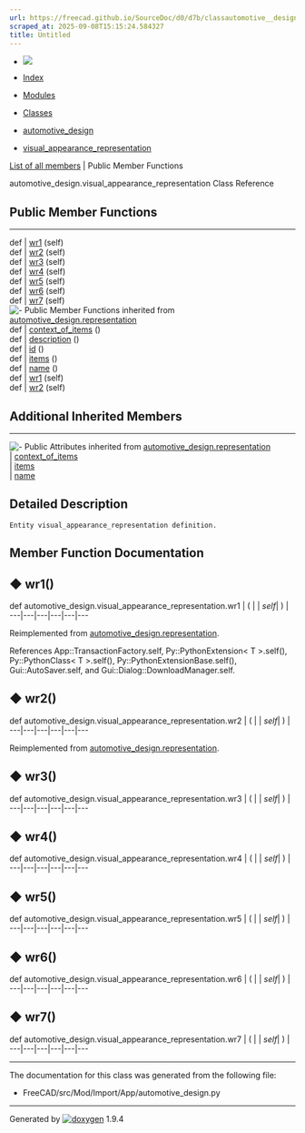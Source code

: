 ```yaml
---
url: https://freecad.github.io/SourceDoc/d0/d7b/classautomotive__design_1_1visual__appearance__representation.html
scraped_at: 2025-09-08T15:15:24.584327
title: Untitled
---
```


  * [ ![](https://www.freecad.org/svg/logo-freecad.svg) ](https://freecadweb.org "FreeCAD")
  * [Index](../../index.html "Index")
  * [Modules](../../modules.html "Modules list")
  * [Classes](../../annotated.html "Annotated list")

  * [automotive_design](../../d4/ddf/namespaceautomotive__design.html)
  * [visual_appearance_representation](../../d0/d7b/classautomotive__design_1_1visual__appearance__representation.html)

[List of all members](../../df/d04/classautomotive__design_1_1visual__appearance__representation-members.html) | Public Member Functions

automotive_design.visual_appearance_representation Class Reference

##  Public Member Functions  
  
---  
def | [wr1](../../d0/d7b/classautomotive__design_1_1visual__appearance__representation.html#a268937af6383c1eb1da4bbf6ac41b611) (self)  
def | [wr2](../../d0/d7b/classautomotive__design_1_1visual__appearance__representation.html#ac12546ed501e59e6178a44eb5eb35cb1) (self)  
def | [wr3](../../d0/d7b/classautomotive__design_1_1visual__appearance__representation.html#a864189f3a6c4ff0125637125adc0fa2e) (self)  
def | [wr4](../../d0/d7b/classautomotive__design_1_1visual__appearance__representation.html#ac175906d3d54651680f22fe976e4bee5) (self)  
def | [wr5](../../d0/d7b/classautomotive__design_1_1visual__appearance__representation.html#a505e6ab0f7ec0f97cc48918133c756af) (self)  
def | [wr6](../../d0/d7b/classautomotive__design_1_1visual__appearance__representation.html#a29e11ef9961b98c7cc6c4462735e6a00) (self)  
def | [wr7](../../d0/d7b/classautomotive__design_1_1visual__appearance__representation.html#a507d91015d087b9ddc9435e8b4c2b41a) (self)  
![-](../../closed.png) Public Member Functions inherited from
[automotive_design.representation](../../d8/de0/classautomotive__design_1_1representation.html)  
def | [context_of_items](../../d8/de0/classautomotive__design_1_1representation.html#a84aa53a72cb77281167d77185bedab5e) ()  
def | [description](../../d8/de0/classautomotive__design_1_1representation.html#a1d35c39d45f16f922cf4360da4ec3778) ()  
def | [id](../../d8/de0/classautomotive__design_1_1representation.html#a85343890335f87c91cff60e7988263d8) ()  
def | [items](../../d8/de0/classautomotive__design_1_1representation.html#a84b16fedad2273190b6dd316673d9752) ()  
def | [name](../../d8/de0/classautomotive__design_1_1representation.html#af640f954805b1a2b3d1a4a4ee9c55d24) ()  
def | [wr1](../../d8/de0/classautomotive__design_1_1representation.html#a167ca694a87f2233508375472af08fb1) (self)  
def | [wr2](../../d8/de0/classautomotive__design_1_1representation.html#ab3c63c6621183d774bb49cd3605f4358) (self)  
  
##  Additional Inherited Members  
  
---  
![-](../../closed.png) Public Attributes inherited from
[automotive_design.representation](../../d8/de0/classautomotive__design_1_1representation.html)  
|
[context_of_items](../../d8/de0/classautomotive__design_1_1representation.html#aaf5fe9839e199ab5390651177efcc497)  
|
[items](../../d8/de0/classautomotive__design_1_1representation.html#aa8058fe959724be16897e4409e870128)  
|
[name](../../d8/de0/classautomotive__design_1_1representation.html#add191f3372f9224b28aa809871533b65)  
  
## Detailed Description

    
    
    Entity visual_appearance_representation definition.

## Member Function Documentation

## ◆ wr1()

def automotive_design.visual_appearance_representation.wr1  | ( |  | _self_| ) |   
---|---|---|---|---|---  
  
Reimplemented from
[automotive_design.representation](../../d8/de0/classautomotive__design_1_1representation.html#a167ca694a87f2233508375472af08fb1).

References App::TransactionFactory.self, Py::PythonExtension< T >.self(),
Py::PythonClass< T >.self(), Py::PythonExtensionBase.self(),
Gui::AutoSaver.self, and Gui::Dialog::DownloadManager.self.

## ◆ wr2()

def automotive_design.visual_appearance_representation.wr2  | ( |  | _self_| ) |   
---|---|---|---|---|---  
  
Reimplemented from
[automotive_design.representation](../../d8/de0/classautomotive__design_1_1representation.html#ab3c63c6621183d774bb49cd3605f4358).

## ◆ wr3()

def automotive_design.visual_appearance_representation.wr3  | ( |  | _self_| ) |   
---|---|---|---|---|---  
  
## ◆ wr4()

def automotive_design.visual_appearance_representation.wr4  | ( |  | _self_| ) |   
---|---|---|---|---|---  
  
## ◆ wr5()

def automotive_design.visual_appearance_representation.wr5  | ( |  | _self_| ) |   
---|---|---|---|---|---  
  
## ◆ wr6()

def automotive_design.visual_appearance_representation.wr6  | ( |  | _self_| ) |   
---|---|---|---|---|---  
  
## ◆ wr7()

def automotive_design.visual_appearance_representation.wr7  | ( |  | _self_| ) |   
---|---|---|---|---|---  
  
* * *

The documentation for this class was generated from the following file:

  * FreeCAD/src/Mod/Import/App/automotive_design.py

* * *

Generated by
[![doxygen](../../doxygen.svg)](https://www.doxygen.org/index.html) 1.9.4

